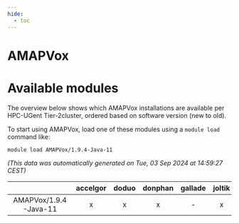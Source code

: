 ```yaml
---
hide:
  - toc
---
```


AMAPVox
=======

# Available modules


The overview below shows which AMAPVox installations are available per HPC-UGent Tier-2cluster, ordered based on software version (new to old).

To start using AMAPVox, load one of these modules using a `module load` command like:

```shell
module load AMAPVox/1.9.4-Java-11
```

*(This data was automatically generated on Tue, 03 Sep 2024 at 14:59:27 CEST)*  

| |accelgor|doduo|donphan|gallade|joltik|shinx|skitty|
| :---: | :---: | :---: | :---: | :---: | :---: | :---: | :---: |
|AMAPVox/1.9.4-Java-11|x|x|x|-|x|-|x|
